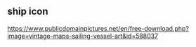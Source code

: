 
## ship icon
https://www.publicdomainpictures.net/en/free-download.php?image=vintage-maps-sailing-vessel-art&id=588037
